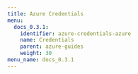 ```yaml
---
title: Azure Credentials
menu:
  docs_0.3.1:
    identifier: azure-credentials-azure
    name: Credentials
    parent: azure-guides
    weight: 30
menu_name: docs_0.3.1
---
```


